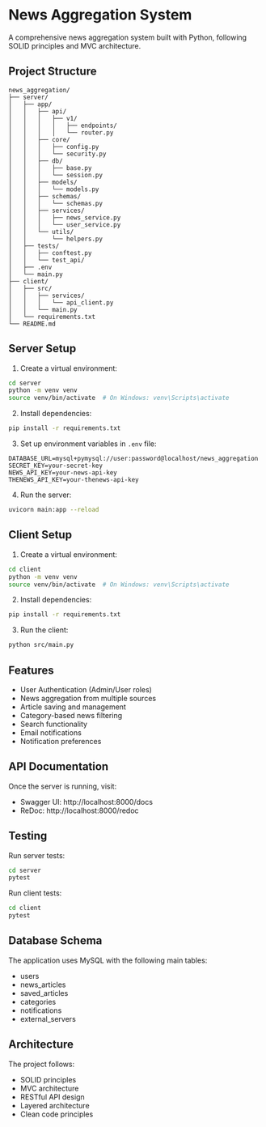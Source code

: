 # News Aggregation System

A comprehensive news aggregation system built with Python, following SOLID principles and MVC architecture.

## Project Structure

```
news_aggregation/
├── server/
│   ├── app/
│   │   ├── api/
│   │   │   ├── v1/
│   │   │   │   ├── endpoints/
│   │   │   │   └── router.py
│   │   ├── core/
│   │   │   ├── config.py
│   │   │   └── security.py
│   │   ├── db/
│   │   │   ├── base.py
│   │   │   └── session.py
│   │   ├── models/
│   │   │   └── models.py
│   │   ├── schemas/
│   │   │   └── schemas.py
│   │   ├── services/
│   │   │   ├── news_service.py
│   │   │   └── user_service.py
│   │   └── utils/
│   │       └── helpers.py
│   ├── tests/
│   │   ├── conftest.py
│   │   └── test_api/
│   ├── .env
│   └── main.py
├── client/
│   ├── src/
│   │   ├── services/
│   │   │   └── api_client.py
│   │   └── main.py
│   └── requirements.txt
└── README.md
```

## Server Setup

1. Create a virtual environment:
```bash
cd server
python -m venv venv
source venv/bin/activate  # On Windows: venv\Scripts\activate
```

2. Install dependencies:
```bash
pip install -r requirements.txt
```

3. Set up environment variables in `.env` file:
```
DATABASE_URL=mysql+pymysql://user:password@localhost/news_aggregation
SECRET_KEY=your-secret-key
NEWS_API_KEY=your-news-api-key
THENEWS_API_KEY=your-thenews-api-key
```

4. Run the server:
```bash
uvicorn main:app --reload
```

## Client Setup

1. Create a virtual environment:
```bash
cd client
python -m venv venv
source venv/bin/activate  # On Windows: venv\Scripts\activate
```

2. Install dependencies:
```bash
pip install -r requirements.txt
```

3. Run the client:
```bash
python src/main.py
```

## Features

- User Authentication (Admin/User roles)
- News aggregation from multiple sources
- Article saving and management
- Category-based news filtering
- Search functionality
- Email notifications
- Notification preferences

## API Documentation

Once the server is running, visit:
- Swagger UI: http://localhost:8000/docs
- ReDoc: http://localhost:8000/redoc

## Testing

Run server tests:
```bash
cd server
pytest
```

Run client tests:
```bash
cd client
pytest
```

## Database Schema

The application uses MySQL with the following main tables:
- users
- news_articles
- saved_articles
- categories
- notifications
- external_servers

## Architecture

The project follows:
- SOLID principles
- MVC architecture
- RESTful API design
- Layered architecture
- Clean code principles 